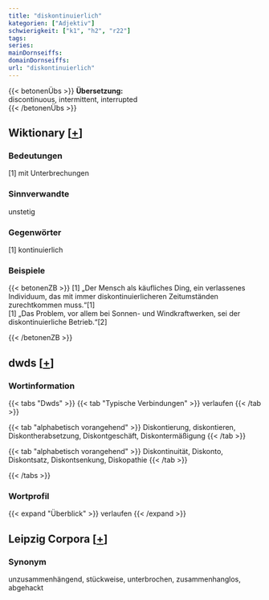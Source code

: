```yaml
---
title: "diskontinuierlich"
kategorien: ["Adjektiv"]
schwierigkeit: ["k1", "h2", "r22"]
tags:
series:
mainDornseiffs:
domainDornseiffs:
url: "diskontinuierlich"
---
```


{{< betonenÜbs >}}
**Übersetzung:**  
discontinuous, intermittent, interrupted  
{{< /betonenÜbs >}}

## Wiktionary [[+](https://de.wiktionary.org/wiki/diskontinuierlich)]

### Bedeutungen
[1] mit Unterbrechungen  

### Sinnverwandte
unstetig  

### Gegenwörter
[1] kontinuierlich  

### Beispiele
{{< betonenZB >}}
[1] „Der Mensch als käufliches Ding, ein verlassenes Individuum, das mit immer diskontinuierlicheren Zeitumständen zurechtkommen muss.“[1]  
[1] „Das Problem, vor allem bei Sonnen- und Windkraftwerken, sei der diskontinuierliche Betrieb.“[2]  

{{< /betonenZB >}}


## dwds [[+](https://www.dwds.de/wb/diskontinuierlich)]

### Wortinformation
{{< tabs "Dwds" >}}
{{< tab "Typische Verbindungen" >}}
verlaufen
{{< /tab >}}

{{< tab "alphabetisch vorangehend" >}}
Diskontierung, diskontieren, Diskontherabsetzung, Diskontgeschäft, Diskontermäßigung
{{< /tab >}}

{{< tab "alphabetisch vorangehend" >}}
Diskontinuität, Diskonto, Diskontsatz, Diskontsenkung, Diskopathie
{{< /tab >}}

{{< /tabs >}}

### Wortprofil
{{< expand "Überblick" >}} verlaufen {{< /expand >}}

## Leipzig Corpora [[+](https://corpora.uni-leipzig.de/en/res?word=diskontinuierlich&corpusId=deu_newscrawl-public_2018)]


### Synonym
unzusammenhängend, stückweise, unterbrochen, zusammenhanglos, abgehackt

